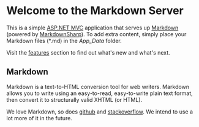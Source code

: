 ﻿Welcome to the Markdown Server
==============================

This is a simple [ASP.NET MVC][1] application that serves up [Markdown][2] (powered by [MarkdownSharp][3]).  To add extra content, simply place your Markdown files (\*.md) in the *App_Data* folder.

Visit the [features](features.md) section to find out what's new and what's next.

Markdown
--------
Markdown is a text-to-HTML conversion tool for web writers. Markdown allows you to write using an easy-to-read, easy-to-write plain text format, then convert it to structurally valid XHTML (or HTML).

We love Markdown, so does [github][4] and [stackoverflow][5].  We intend to use a lot more of it in the future.

[1]: http://www.asp.net/mvc/mvc4
[2]: http://daringfireball.net/projects/markdown
[3]: http://code.google.com/p/markdownsharp
[4]: http://github.github.com/github-flavored-markdown
[5]: http://stackoverflow.com/editing-help